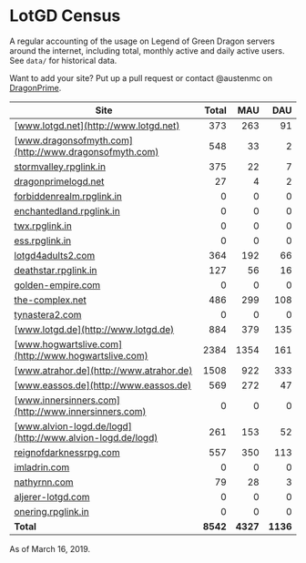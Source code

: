 # LotGD Census
A regular accounting of the usage on Legend of Green Dragon servers around the internet, including total, monthly active and daily active users. See `data/` for historical data.

Want to add your site? Put up a pull request or contact @austenmc on [DragonPrime](http://dragonprime.net).


Site | Total | MAU | DAU
--- | ---:| ---:| ---:
[www.lotgd.net](http://www.lotgd.net)|373|263|91
[www.dragonsofmyth.com](http://www.dragonsofmyth.com)|548|33|2
[stormvalley.rpglink.in](http://stormvalley.rpglink.in)|375|22|7
[dragonprimelogd.net](http://dragonprimelogd.net)|27|4|2
[forbiddenrealm.rpglink.in](http://forbiddenrealm.rpglink.in)|0|0|0
[enchantedland.rpglink.in](http://enchantedland.rpglink.in)|0|0|0
[twx.rpglink.in](http://twx.rpglink.in)|0|0|0
[ess.rpglink.in](http://ess.rpglink.in)|0|0|0
[lotgd4adults2.com](http://lotgd4adults2.com)|364|192|66
[deathstar.rpglink.in](http://deathstar.rpglink.in)|127|56|16
[golden-empire.com](http://golden-empire.com)|0|0|0
[the-complex.net](http://the-complex.net)|486|299|108
[tynastera2.com](http://tynastera2.com)|0|0|0
[www.lotgd.de](http://www.lotgd.de)|884|379|135
[www.hogwartslive.com](http://www.hogwartslive.com)|2384|1354|161
[www.atrahor.de](http://www.atrahor.de)|1508|922|333
[www.eassos.de](http://www.eassos.de)|569|272|47
[www.innersinners.com](http://www.innersinners.com)|0|0|0
[www.alvion-logd.de/logd](http://www.alvion-logd.de/logd)|261|153|52
[reignofdarknessrpg.com](http://reignofdarknessrpg.com)|557|350|113
[imladrin.com](http://imladrin.com)|0|0|0
[nathyrnn.com](http://nathyrnn.com)|79|28|3
[aljerer-lotgd.com](http://aljerer-lotgd.com)|0|0|0
[onering.rpglink.in](http://onering.rpglink.in)|0|0|0
**Total**|**8542**|**4327**|**1136**

As of March 16, 2019.
